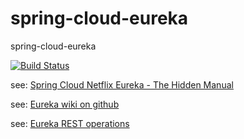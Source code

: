 # spring-cloud-eureka
spring-cloud-eureka

[![Build Status](https://travis-ci.org/cloud-ready/spring-cloud-service-discovery.svg?branch=develop)](https://travis-ci.org/cloud-ready/spring-cloud-service-discovery)

see: [Spring Cloud Netflix Eureka - The Hidden Manual](https://blog.asarkar.org/technical/netflix-eureka/)

see: [Eureka wiki on github](https://github.com/Netflix/eureka/wiki)

see: [Eureka REST operations](https://github.com/Netflix/eureka/wiki/Eureka-REST-operations)
